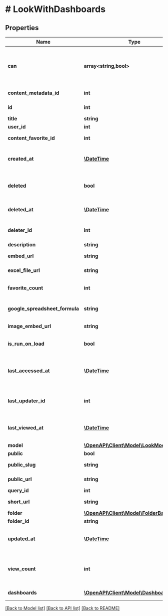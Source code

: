 # # LookWithDashboards

## Properties

Name | Type | Description | Notes
------------ | ------------- | ------------- | -------------
**can** | **array<string,bool>** | Operations the current user is able to perform on this object | [optional] [readonly]
**content_metadata_id** | **int** | Id of content metadata | [optional] [readonly]
**id** | **int** | Unique Id | [optional] [readonly]
**title** | **string** | Look Title | [optional]
**user_id** | **int** | User Id | [optional]
**content_favorite_id** | **int** | Content Favorite Id | [optional] [readonly]
**created_at** | [**\DateTime**](\DateTime.md) | Time that the Look was created. | [optional] [readonly]
**deleted** | **bool** | Whether or not a look is &#39;soft&#39; deleted. | [optional]
**deleted_at** | [**\DateTime**](\DateTime.md) | Time that the Look was deleted. | [optional] [readonly]
**deleter_id** | **int** | Id of User that deleted the look. | [optional] [readonly]
**description** | **string** | Description | [optional]
**embed_url** | **string** | Embed Url | [optional] [readonly]
**excel_file_url** | **string** | Excel File Url | [optional] [readonly]
**favorite_count** | **int** | Number of times favorited | [optional] [readonly]
**google_spreadsheet_formula** | **string** | Google Spreadsheet Formula | [optional] [readonly]
**image_embed_url** | **string** | Image Embed Url | [optional] [readonly]
**is_run_on_load** | **bool** | auto-run query when Look viewed | [optional]
**last_accessed_at** | [**\DateTime**](\DateTime.md) | Time that the Look was last accessed by any user | [optional] [readonly]
**last_updater_id** | **int** | Id of User that last updated the look. | [optional] [readonly]
**last_viewed_at** | [**\DateTime**](\DateTime.md) | Time last viewed in the Looker web UI | [optional] [readonly]
**model** | [**\OpenAPI\Client\Model\LookModel**](LookModel.md) |  | [optional]
**public** | **bool** | Is Public | [optional]
**public_slug** | **string** | Public Slug | [optional] [readonly]
**public_url** | **string** | Public Url | [optional] [readonly]
**query_id** | **int** | Query Id | [optional]
**short_url** | **string** | Short Url | [optional] [readonly]
**folder** | [**\OpenAPI\Client\Model\FolderBase**](FolderBase.md) |  | [optional]
**folder_id** | **string** | Folder Id | [optional]
**updated_at** | [**\DateTime**](\DateTime.md) | Time that the Look was updated. | [optional] [readonly]
**view_count** | **int** | Number of times viewed in the Looker web UI | [optional] [readonly]
**dashboards** | [**\OpenAPI\Client\Model\DashboardBase[]**](DashboardBase.md) | Dashboards | [optional] [readonly]

[[Back to Model list]](../../README.md#models) [[Back to API list]](../../README.md#endpoints) [[Back to README]](../../README.md)

